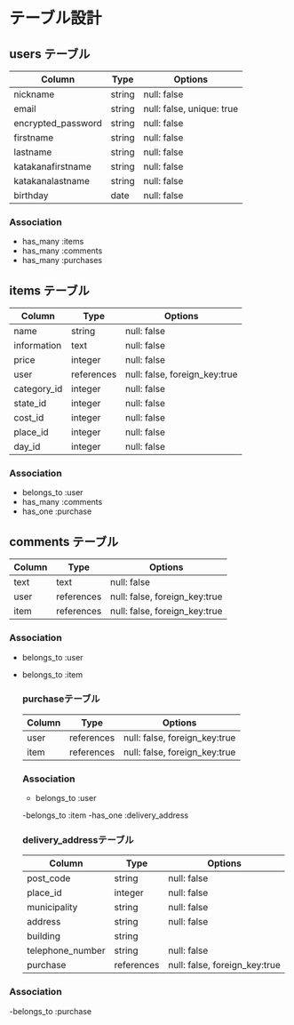 # テーブル設計

## users テーブル

| Column             | Type   | Options     |
| ------------------ | ------ | ----------- |
| nickname           | string | null: false |
| email              | string | null: false, unique: true|
| encrypted_password | string | null: false |
| firstname          | string | null: false |
| lastname           | string | null: false |
| katakanafirstname  | string | null: false |
| katakanalastname   | string | null: false |
| birthday           | date   | null: false |

### Association

- has_many :items
- has_many :comments
- has_many :purchases

## items テーブル

| Column      | Type      | Options     |
| ----------- | --------- | ----------- |
| name        | string    | null: false |
| information | text      | null: false |
| price       | integer   | null: false |
| user        | references | null: false, foreign_key:true |
| category_id | integer   | null: false |
| state_id    | integer   | null: false |
| cost_id     | integer   | null: false |
| place_id    | integer   | null: false |
| day_id      | integer   | null: false |

### Association

- belongs_to :user
- has_many :comments
- has_one :purchase



## comments テーブル

| Column | Type      | Options     |
| ------ | --------- | ----------- |
| text   | text      | null: false |
| user   | references | null: false, foreign_key:true |
| item   | references | null: false, foreign_key:true |


### Association

- belongs_to :user
- belongs_to :item

  ### purchaseテーブル
  
  | Column             | Type      | Options     |
  | ------------------ | --------- | ----------- |
  | user               | references | null: false, foreign_key:true |
  | item               | references | null: false, foreign_key:true |
  
  ### Association
  - belongs_to :user

  -belongs_to :item
  -has_one :delivery_address


 
  ### delivery_addressテーブル  
  | Column           | Type      | Options     |
  | ---------------- | --------- | ----------- |
  | post_code        | string  | null: false |
  | place_id     | integer   | null: false |
  | municipality     | string   | null: false |
  | address          | string  | null: false |
  | building         | string  |
  | telephone_number | string | null: false |
  | purchase         | references | null: false, foreign_key:true |

 ### Association

-belongs_to :purchase
